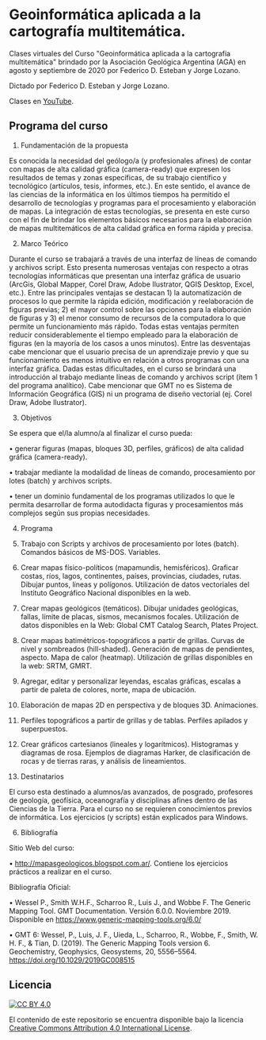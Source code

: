 # Geoinformática aplicada a la cartografía multitemática. 
Clases virtuales del Curso "Geoinformática aplicada a la cartografía multitemática" brindado por la Asociación Geológica Argentina (AGA) en agosto y septiembre de 2020 por Federico D. Esteban y Jorge Lozano.

Dictado por Federico D. Esteban y Jorge Lozano.


Clases en [YouTube](https://www.youtube.com/playlist?list=PL_Tmlw4NuPWpQ4HDYnSiAxm3VvzYuddc0).




## Programa del curso

1. Fundamentación de la propuesta

Es conocida la necesidad del geólogo/a (y profesionales afines) de contar con mapas de alta calidad gráfica (camera-ready) que expresen los resultados de temas y zonas específicas, de su trabajo científico y tecnológico (artículos, tesis, informes, etc.). En este sentido, el avance de las ciencias de la informática en los últimos tiempos ha permitido el desarrollo de tecnologías y programas para el procesamiento y elaboración de mapas. La integración de estas tecnologías, se presenta en este curso con el fin de brindar los elementos básicos necesarios para la elaboración de mapas multitemáticos de alta calidad gráfica en forma rápida y precisa.

2. Marco Teórico

Durante el curso se trabajará a través de una interfaz de líneas de comando y archivos script. Esto presenta numerosas ventajas con respecto a otras tecnologías informáticas que presentan una interfaz gráfica de usuario (ArcGis, Global Mapper, Corel Draw, Adobe Ilustrator, QGIS Desktop, Excel, etc.). Entre las principales ventajas se destacan 1) la automatización de procesos lo que permite la rápida edición, modificación y reelaboración de figuras previas; 2) el mayor control sobre las opciones para la elaboración de figuras y 3) el menor consumo de recursos de la computadora lo que permite un funcionamiento más rápido. Todas estas ventajas permiten reducir considerablemente el tiempo empleado para la elaboración de figuras (en la mayoría de los casos a unos minutos). Entre las desventajas cabe mencionar que el usuario precisa de un aprendizaje previo y que su funcionamiento es menos intuitivo en relación a otros programas con una interfaz gráfica. Dadas estas dificultades, en el curso se brindará una introducción al trabajo mediante líneas de comando y archivos script (ítem 1 del programa analítico). Cabe mencionar que GMT no es Sistema de Información Geográfica (GIS) ni un programa de diseño vectorial (ej. Corel Draw, Adobe Ilustrator).

3. Objetivos

Se espera que el/la alumno/a al finalizar el curso pueda:

• generar figuras (mapas, bloques 3D, perfiles, gráficos) de alta calidad gráfica (camera-ready). 

• trabajar mediante la modalidad de líneas de comando, procesamiento por lotes (batch) y archivos scripts.

• tener un dominio fundamental de los programas utilizados lo que le permita desarrollar de forma autodidacta figuras y procesamientos más complejos según sus propias necesidades.

4. Programa

  1. Trabajo con Scripts y archivos de procesamiento por lotes (batch). Comandos básicos de MS-DOS. Variables.

  2. Crear mapas físico-políticos (mapamundis, hemisféricos). Graficar costas, ríos, lagos, continentes, países, provincias, ciudades, rutas. Dibujar puntos, líneas y polígonos. Utilización de datos vectoriales del Instituto Geográfico Nacional disponibles en la web.

  3. Crear mapas geológicos (temáticos). Dibujar unidades geológicas, fallas, límite de placas, sismos, mecanismos focales. Utilización de datos disponibles en la Web: Global CMT Catalog Search, Plates Project. 

  4. Crear mapas batimétricos-topográficos a partir de grillas. Curvas de nivel y sombreados (hill-shaded). Generación de mapas de pendientes, aspecto. Mapa de calor (heatmap). Utilización de grillas disponibles en la web: SRTM, GMRT.

  5. Agregar, editar y personalizar leyendas, escalas gráficas, escalas a partir de paleta de colores, norte, mapa de ubicación. 

  6. Elaboración de mapas 2D en perspectiva y de bloques 3D. Animaciones. 

  7. Perfiles topográficos a partir de grillas y de tablas. Perfiles apilados y superpuestos. 

  8. Crear gráficos cartesianos (lineales y logarítmicos). Histogramas y diagramas de rosa. Ejemplos de diagramas Harker, de clasificación de rocas y de tierras raras, y análisis de lineamientos. 


5. Destinatarios

El curso esta destinado a alumnos/as avanzados, de posgrado, profesores de geología, geofísica, oceanografía y disciplinas afines dentro de las Ciencias de la Tierra. Para el curso no se requieren conocimientos previos de informática. Los ejercicios (y scripts) están explicados para Windows. 


6. Bibliografía

Sitio Web del curso: 

• http://mapasgeologicos.blogspot.com.ar/. Contiene los ejercicios prácticos a realizar en el curso.

Bibliografía Oficial:

• Wessel P., Smith W.H.F., Scharroo R., Luis J., and Wobbe F. The Generic Mapping Tool. GMT Documentation. Versión 6.0.0. Noviembre 2019. Disponible en https://www.generic-mapping-tools.org/6.0/

• GMT 6: Wessel, P., Luis, J. F., Uieda, L., Scharroo, R., Wobbe, F., Smith, W. H. F., & Tian, D. (2019). The Generic Mapping Tools version 6. Geochemistry, Geophysics, Geosystems, 20, 5556–5564. https://doi.org/10.1029/2019GC008515


## Licencia

[![CC BY 4.0][cc-by-image]][cc-by]

El contenido de este repositorio se encuentra disponible bajo la licencia [Creative Commons Attribution 4.0 International License][cc-by].

[cc-by]: http://creativecommons.org/licenses/by/4.0/
[cc-by-image]: https://i.creativecommons.org/l/by/4.0/88x31.png
